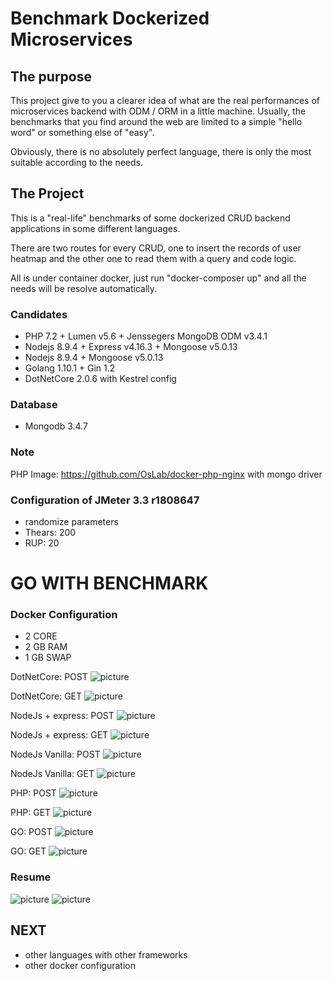 # Benchmark Dockerized Microservices #

## The purpose

This project give to you a clearer idea of what are the real performances of microservices backend with ODM / ORM in a little machine. Usually, the benchmarks that you find around the web are limited to a simple "hello word" or something else of "easy".

Obviously, there is no absolutely perfect language, there is only the most suitable according to the needs.

 

## The Project

This is a "real-life" benchmarks of some dockerized CRUD backend applications in some different languages. 

There are two routes for every CRUD, one to insert the records of user heatmap and the other one to read them with a query and code logic.

All is under container docker, just run "docker-composer up" and all the needs will be resolve automatically. 

### Candidates
- PHP 7.2 + Lumen v5.6 + Jenssegers MongoDB ODM v3.4.1 
- Nodejs 8.9.4 + Express v4.16.3 + Mongoose v5.0.13 
- Nodejs 8.9.4 + Mongoose v5.0.13 
- Golang 1.10.1 + Gin 1.2
- DotNetCore 2.0.6 with Kestrel config

### Database
- Mongodb 3.4.7

### Note
PHP Image: https://github.com/OsLab/docker-php-nginx with mongo driver 

### Configuration of JMeter 3.3 r1808647
 - randomize parameters
 - Thears: 200
 - RUP: 20

# GO WITH BENCHMARK

### Docker Configuration
- 2 CORE
- 2 GB RAM
- 1 GB SWAP

DotNetCore: POST 
![picture](https://github.com/angeloLed/benchmarks/blob/master/other/DN-POST.png "")

DotNetCore: GET 
![picture](https://github.com/angeloLed/benchmarks/blob/master/other/DN-GET.png "")

NodeJs + express: POST 
![picture](https://github.com/angeloLed/benchmarks/blob/master/other/NODEJS-POST.png "")

NodeJs + express: GET 
![picture](https://github.com/angeloLed/benchmarks/blob/master/other/NODEJS-GET.png "")

NodeJs Vanilla: POST 
![picture](https://github.com/angeloLed/benchmarks/blob/master/other/NODEJSV-POST.png "")

NodeJs Vanilla: GET 
![picture](https://github.com/angeloLed/benchmarks/blob/master/other/NODEJSV-GET.png "")

PHP: POST 
![picture](https://github.com/angeloLed/benchmarks/blob/master/other/PHP-POST.png "")

PHP: GET 
![picture](https://github.com/angeloLed/benchmarks/blob/master/other/PHP-GET.png "")

GO: POST 
![picture](https://github.com/angeloLed/benchmarks/blob/master/other/GO-POST.png "")

GO: GET 
![picture](https://github.com/angeloLed/benchmarks/blob/master/other/GO-GET.png "")

### Resume
![picture](https://github.com/angeloLed/benchmarks/blob/master/other/resume-rs-1.png "")
![picture](https://github.com/angeloLed/benchmarks/blob/master/other/resume-avg-1.png "")

## NEXT
- other languages with other frameworks
- other docker configuration
